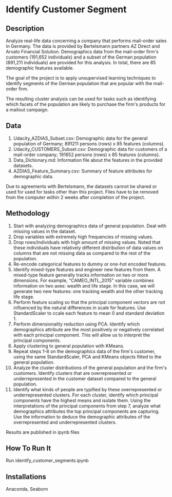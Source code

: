 # Identify Customer Segment

## Description
Analyze real-life data concerning a company that performs mail-order sales in Germany. The data is provided by Bertelsmann partners AZ Direct and Arvato Financial Solution. Demographics data from the mail-order firm's customers (191,652 individuals) and a subset of the German population (891,211 individuals) are provided for this analysis. In total, there are 85 demographic features available. 

The goal of the project is to apply unsupervised learning techniques to identify segments of the German population that are popular with the mail-order firm.

The resulting cluster analysis can be used for tasks such as identifying which facets of the population are likely to purchase the firm's products for a mailout campaign. 

## Data
1. Udacity_AZDIAS_Subset.csv: Demographic data for the general population of Germany; 891211 persons (rows) x 85 features (columns).
2. Udacity_CUSTOMERS_Subset.csv: Demographic data for customers of a mail-order company; 191652 persons (rows) x 85 features (columns).
3. Data_Dictionary.md: Information file about the features in the provided datasets.
4. AZDIAS_Feature_Summary.csv: Summary of feature attributes for demographic data.

Due to agreements with Bertelsmann, the datasets cannot be shared or used for used for tasks other than this project. Files have to be removed from the computer within 2 weeks after completion of the project.

## Methodology
1. Start with analyzing demographics data of general population. Deal with missing values in the dataset.
2. Drop variables with extremely high frequencies of missing values.
3. Drop rows/individuals with high amount of missing values. Noted that these individuals have relatively different distribution of data values on columns that are not missing data as compared to the rest of the population.
4. Re-encode categorical features to dummy or one-hot encoded features.
5. Identify mixed-type features and engineer new features from them. A mixed-type feature generally tracks information on two or more dimensions. For example, "CAMEO_INTL_2015" variable combines information on two axes: wealth and life stage. In this case, we will generate two new features: one tracking wealth and the other tracking life stage.
6. Perform feature scaling so that the principal component vectors are not influenced by the natural differences in scale for features. Use StandardScaler to ccale each feature to mean 0 and standard deviation 1.
7. Perform dimensionality reduction using PCA. Identify which demographics attribute are the most positively or negatively correlated with each principal component. This will allow us to interpret the principal components.
8. Apply clustering to general population with KMeans.
9. Repeat steps 1-8 on the demographics data of the firm's customer, using the same StandardScaler, PCA and KMeans objects fitted to the general population.
10. Analyze the cluster distributions of the general population and the firm's customers. Identify clusters that are overrepresented or underrepresented in the customer dataset compared to the general population.
11. Identify what kinds of people are typified by these overrepresented or underrepresented clusters. For each cluster, identify which principal components have the highest means and isolate them. Using the interpretations of the principal components from step 7, analyze what demographics attributes the top principal components are capturing. Use the information to deduce the demographic attributes of the overrepresented and underrepresented clusters.

Results are published in ipynb files

## How To Run It
Run identify_customer_segments.ipynb

## Installations
Anaconda, Seaborn
